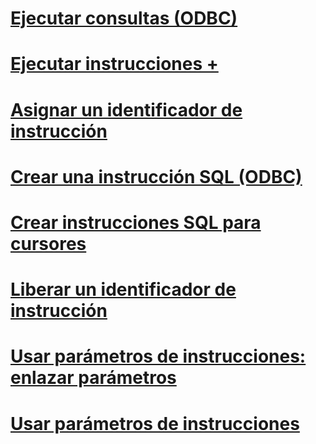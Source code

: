 # [Ejecutar consultas (ODBC)](executing-queries-odbc.md)

# [Ejecutar instrucciones +](../../relational-databases/native-client-odbc-queries/executing-statements/executing-statements-odbc.md)

# [Asignar un identificador de instrucción](allocating-a-statement-handle.md)
# [Crear una instrucción SQL (ODBC)](constructing-an-sql-statement-odbc.md)
# [Crear instrucciones SQL para cursores](constructing-sql-statements-for-cursors.md)
# [Liberar un identificador de instrucción](freeing-a-statement-handle.md)
# [Usar parámetros de instrucciones: enlazar parámetros](using-statement-parameters-binding-parameters.md)
# [Usar parámetros de instrucciones](using-statement-parameters.md)
